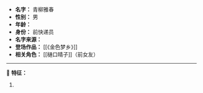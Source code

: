 
- **名字：** 青柳雅春
- **性别：** 男
- **年龄：** 
- **身份：** 前快递员
- **名字来源：** 
- **登场作品：** [[《金色梦乡》]]
- **相关角色：** [[樋口晴子]]（前女友）

---

 💮 **特征：** 

1. 